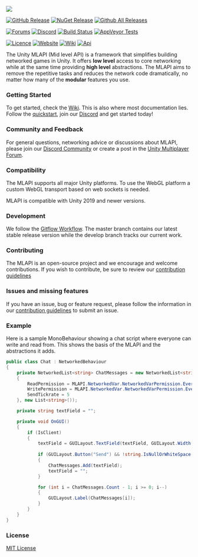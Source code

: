 [![](https://i.imgur.com/d0amtqs.png)](https://mlapi.network/)

[![GitHub Release](https://img.shields.io/github/release/MidLevel/MLAPI.svg?logo=github)](https://github.com/MidLevel/MLAPI/releases)
[![NuGet Release](https://img.shields.io/nuget/v/MLAPI.svg?logo=nuget)](https://www.nuget.org/packages/MLAPI/)
[![Github All Releases](https://img.shields.io/github/downloads/MidLevel/MLAPI/total.svg?logo=github&color=informational)](https://github.com/MidLevel/MLAPI/releases)

[![Forums](https://img.shields.io/badge/unity--forums-multiplayer-blue)](https://forum.unity.com/forums/multiplayer.26/)
[![Discord](https://img.shields.io/discord/449263083769036810.svg?label=discord&logo=discord&color=informational)](https://discord.gg/FM8SE9E)
[![Build Status](https://img.shields.io/appveyor/ci/midlevel/mlapi/master.svg?logo=appveyor)](https://ci.appveyor.com/project/MidLevel/mlapi/branch/master)
[![AppVeyor Tests](https://img.shields.io/appveyor/tests/midlevel/mlapi/master.svg?logo=AppVeyor)](https://ci.appveyor.com/project/MidLevel/mlapi/build/tests)


[![Licence](https://img.shields.io/github/license/midlevel/mlapi.svg?color=informational)](https://github.com/MidLevel/MLAPI/blob/master/LICENSE)
[![Website](https://img.shields.io/badge/docs-website-informational.svg)](https://mlapi.network/)
[![Wiki](https://img.shields.io/badge/docs-wiki-informational.svg)](https://mlapi.network/wiki/home/)
[![Api](https://img.shields.io/badge/docs-api-informational.svg)](https://mlapi.network/api/home/)


The Unity MLAPI (Mid level API) is a framework that simplifies building networked games in Unity. It offers **low level** access to core networking while at the same time providing **high level** abstractions. The MLAPI aims to remove the repetitive tasks and reduces the network code dramatically, no matter how many of the **modular** features you use.

### Getting Started
To get started, check the [Wiki](https://mlapi.network/wiki/).
This is also where most documentation lies. Follow the [quickstart](https://mlapi.network/wiki/installation/), join our [Discord](http://discord.mlapi.network/) and get started today!

### Community and Feedback
For general questions, networking advice or discussions about MLAPI, please join our [Discord Community](https://discord.gg/FM8SE9E) or create a post in the [Unity Multiplayer Forum](https://forum.unity.com/forums/multiplayer.26/).

### Compatibility
The MLAPI supports all major Unity platforms. To use the WebGL platform a custom WebGL transport based on web sockets is needed.

MLAPI is compatible with Unity 2019 and newer versions.

### Development
We follow the [Gitflow Workflow](https://www.atlassian.com/git/tutorials/comparing-workflows/gitflow-workflow). The master branch contains our latest stable release version while the develop branch tracks our current work.

### Contributing
The MLAPI is an open-source project and we encourage and welcome
contributions. If you wish to contribute, be sure to review our
[contribution guidelines](CONTRIBUTING.md)

### Issues and missing features
If you have an issue, bug or feature request, please follow the information in our [contribution guidelines](CONTRIBUTING.md) to submit an issue.

### Example
Here is a sample MonoBehaviour showing a chat script where everyone can write and read from. This shows the basis of the MLAPI and the abstractions it adds.

```csharp
public class Chat : NetworkedBehaviour
{
    private NetworkedList<string> ChatMessages = new NetworkedList<string>(new MLAPI.NetworkedVar.NetworkedVarSettings()
    {
        ReadPermission = MLAPI.NetworkedVar.NetworkedVarPermission.Everyone,
        WritePermission = MLAPI.NetworkedVar.NetworkedVarPermission.Everyone,
        SendTickrate = 5
    }, new List<string>());

    private string textField = "";

    private void OnGUI()
    {
        if (IsClient)
        {
            textField = GUILayout.TextField(textField, GUILayout.Width(200));
            
            if (GUILayout.Button("Send") && !string.IsNullOrWhiteSpace(textField))
            {
                ChatMessages.Add(textField);
                textField = "";
            }

            for (int i = ChatMessages.Count - 1; i >= 0; i--)
            {
                GUILayout.Label(ChatMessages[i]);
            }
        }
    }
}
```

### License
[MIT License](LICENSE)
